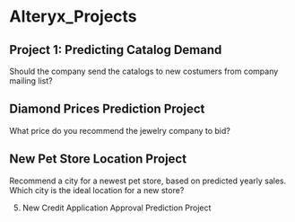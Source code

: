 # Alteryx_Projects

## Project 1: Predicting Catalog Demand

Should the company send the catalogs to new costumers from company mailing list?

## Diamond Prices Prediction Project

What price do you recommend the jewelry company to bid? 

## New Pet Store Location Project

Recommend a city for a newest pet store, based on predicted yearly sales. Which city is the ideal location for a new store?

5. New Credit Application Approval Prediction Project


